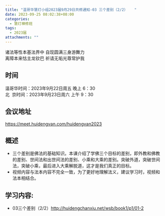 ```yaml
---
title: "温哥华慧灯小组2023届9月29日共修通知-03 三个差别（2/2）   "
date: 2023-09-25 08:02:38+08:00
categories:
  - 慧灯禅修班
tags:
  - 2023届
attachments: ""
---
```

诸法等性本基法界中 自现圆满三身游舞力  
离障本来怙主龙钦巴 祈请无垢光尊常护我


## 时间

温哥华时间：2023年9月22日周五 晚上 6：30  
北  京时间：2023年9月23日周六 上午 9：30

## 会议地址

<https://meet.huidengvan.com/huidengvan2023>
## 概述 
- 三个差别是佛法的基础知识。本课介绍了学佛三个目标的差别，即外教和佛教的差别、世间法和出世间法的差别、小乘和大乘的差别。突破外道，突破世间法，突破小乘，最后进入大乘解脱道，这才是我们真正的目标。
- 视频内容与法本内容不完全一致，为了更好地理解法义，建议学习时，视频和法本相结合。 
## 学习内容:
- 03三个差别（2/2）<http://huidengchanxiu.net/wsb/book1/p1/01-2>
